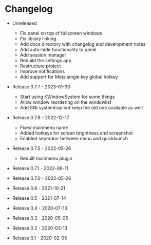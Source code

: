 
Changelog
============

* Unreleased
  - Fix panel on top of fullscreen windows
  - Fix library linking
  - Add docs directory with changelog and development notes
  - Add auto-hide functionality to panel
  - Add session manager
  - Rebuild the settings app
  - Restructure project
  - Improve notifications
  - Add support for Meta single key global hotkey

* Release 0.7.7 - 2023-01-30
  - Start using KWindowSystem for some things
  - Allow window reordering on the windowlist
  - Add SNI systemtray but keep the old one available as well

* Release 0.7.6 - 2022-12-17
  - Fixed mainmenu name
  - Added hotkeys for screen brightness and screenshot
  - Enabled seperator between menu and quicklaunch

* Release 0.7.5 - 2022-05-26
  - Rebuilt mainmenu plugin

* Release 0.7.1 - 2022-06-11

* Release 0.7.0 - 2022-05-26

* Release 0.6 - 2021-10-21

* Release 0.5 - 2021-07-14

* Release 0.4 - 2020-07-13

* Release 0.3 - 2020-05-05

* Release 0.2 - 2020-03-13

* Release 0.1 - 2020-02-05
